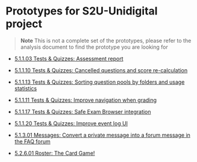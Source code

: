 # Prototypes for S2U-Unidigital project

> **Note**
> This is not a complete set of the prototypes, please refer to
> the analysis document to find the prototype you are looking for

* [5.1.1.03 Tests & Quizzes: Assessment report](5-1-1-3-assessment-report/assessment-report.md)

* [5.1.1.10 Tests & Quizzes: Cancelled questions and score re-calculation](5-1-1-10-cancelled_questions_and_score_re-calculation/cancelled-questions.md)

* [5.1.1.13 Tests & Quizzes: Sorting question pools by folders and usage statistics](5-1-1-13-sorting-question-pools-by-folders-and-usage-statistics/question-pool.md)

* [5.1.1.11 Tests & Quizzes: Improve navigation when grading](5-1-1-11-improve-navigation-when-grading/grading-navigation.md)

* [5.1.1.17 Tests & Quizzes: Safe Exam Browser integration](5-1-1-17-safe-exam-browser/safe-exam-browser-prototype.md)

* [5.1.1.20 Tests & Quizzes: Improve event log UI](5-1-1-20-improve-event-log-ui/event-log.md)

* [5.1.3.01 Messages: Convert a private message into a forum message in the FAQ forum](5-1-3-01-publish-private-message-to-faq-forum/message-to-faq.md)

* [5.2.6.01 Roster: The Card Game!](5-2-6-01-the-card-game/the-card-game-prototype.md)

